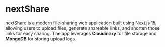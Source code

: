 # nextShare
nextShare is a modern file-sharing web application built using Next.js 15, allowing users to upload files, generate shareable links, and shorten those links for easy sharing. The app leverages **Cloudinary** for file storage and **MongoDB** for storing upload logs.
